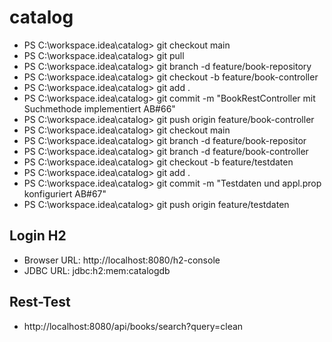 # catalog


* PS C:\workspace.idea\catalog> git checkout main
* PS C:\workspace.idea\catalog> git pull
* PS C:\workspace.idea\catalog> git branch -d feature/book-repository
* PS C:\workspace.idea\catalog> git checkout -b feature/book-controller
* PS C:\workspace.idea\catalog> git add .
* PS C:\workspace.idea\catalog> git commit -m "BookRestController mit Suchmethode implementiert AB#66"
* PS C:\workspace.idea\catalog> git push origin feature/book-controller
* PS C:\workspace.idea\catalog> git checkout main
* PS C:\workspace.idea\catalog> git branch -d feature/book-repositor
* PS C:\workspace.idea\catalog> git branch -d feature/book-controller
* PS C:\workspace.idea\catalog> git checkout -b feature/testdaten
* PS C:\workspace.idea\catalog> git add .
* PS C:\workspace.idea\catalog> git commit -m "Testdaten und appl.prop konfiguriert AB#67"
* PS C:\workspace.idea\catalog> git push origin feature/testdaten


## Login H2

* Browser URL: http://localhost:8080/h2-console
* JDBC URL: jdbc:h2:mem:catalogdb

## Rest-Test
* http://localhost:8080/api/books/search?query=clean